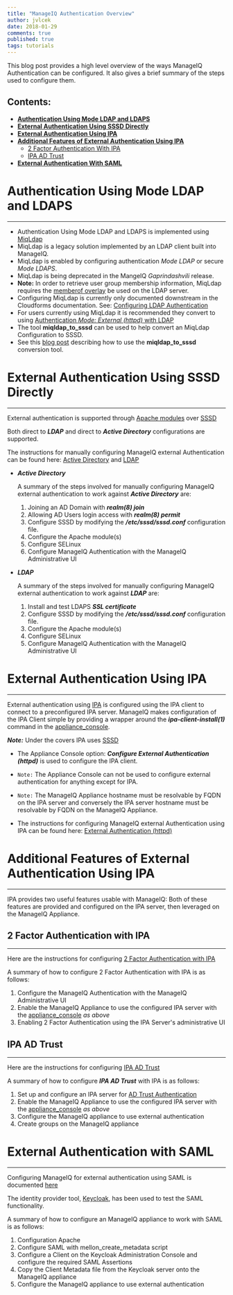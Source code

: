 ```yaml
---
title: "ManageIQ Authentication Overview"
author: jvlcek
date: 2018-01-29
comments: true
published: true
tags: tutorials
---
```


This blog post provides a high level overview of the ways ManageIQ Authentication can be configured.
It also gives a brief summary of the steps used to configure them.

**Contents:**
---------------------------------------------------------------------
- [**Authentication Using Mode LDAP and LDAPS**](#authentication-using-mode-ldap-and-ldaps)
- [**External Authentication Using SSSD Directly**](#external-authentication-using-sssd-directly)
- [**External Authentication Using IPA**](#external-authentication-using-ipa)
- [**Additional Features of External Authentication Using IPA**](#additional-features-of-external-authentication-using-ipa)
  + [2 Factor Authentication With IPA](#2-factor-authentication-with-ipa)
  + [IPA AD Trust](#ipa-ad-trust)
- [**External Authentication With SAML**](#external-authentication-with-saml)

# Authentication Using Mode LDAP and LDAPS
---------------------------------------------------------------------

  + Authentication Using Mode LDAP and LDAPS is implemented using [MiqLdap](https://github.com/ManageIQ/manageiq/blob/master/lib/miq_ldap.rb)
  + MiqLdap is a legacy solution implemented by an LDAP client built into ManageIQ.
  + MiqLdap is enabled by configuring authentication *Mode LDAP* or secure *Mode LDAPS*.
  + MiqLdap is being deprecated in the MangeIQ *Gaprindashvili* release.
  + **Note:** In order to retrieve user group membership information, MiqLdap requires the
  [memberof overlay](https://technicalnotes.wordpress.com/2014/04/19/openldap-setup-with-memberof-overlay/) 
   be used on the LDAP server.
  + Configuring MiqLdap is currently only documented downstream in the Cloudforms documentation. See: [Configuring LDAP Authentication](https://access.redhat.com/documentation/en-us/red_hat_cloudforms/4.6-beta/html/general_configuration/configuration#ldap_settings)
  + For users currently using MiqLdap it is recommended they convert to using [Authentication *Mode: External (httpd)* with LDAP](http://manageiq.org/docs/reference/latest/auth/ldap)
  + The tool **miqldap_to_sssd** can be used to help convert an MiqLdap Configuration to SSSD.
  + See this [blog post](/blog/2017/09/miqldap-to-sssd/) describing how to use the **miqldap_to_sssd** conversion tool.

# External Authentication Using SSSD Directly
---------------------------------------------------------------------

  External authentication is supported through
  [Apache modules](http://httpd.apache.org/modules/)  over
  [SSSD](https://docs-old.fedoraproject.org/en-US/Fedora/16/html/System_Administrators_Guide/chap-SSSD_User_Guide-Introduction.html)


  Both direct to ***LDAP*** and direct to ***Active Directory*** configurations are supported.

  The instructions for manually configuring ManageIQ external Authentication can be found here:
  [Active Directory](http://manageiq.org/docs/reference/latest/auth/active_directory) and
  [LDAP](http://manageiq.org/docs/reference/latest/auth/ldap)

  + ***Active Directory***

    A summary of the steps involved for manually configuring ManageIQ external authentication to work against ***Active Directory*** are:

    1. Joining an AD Domain with ***realm(8) join***
    1. Allowing AD Users login access with ***realm(8) permit***
    1. Configure SSSD by modifying the ***/etc/sssd/sssd.conf*** configuration file.
    1. Configure the Apache module(s)
    1. Configure SELinux
    1. Configure ManageIQ Authentication with the ManageIQ Administrative UI 

  + ***LDAP***

    A summary of the steps involved for manually configuring ManageIQ external authentication to work against ***LDAP*** are:

    1. Install and test LDAPS ***SSL certificate***
    1. Configure SSSD by modifying the ***/etc/sssd/sssd.conf*** configuration file.
    1. Configure the Apache module(s)
    1. Configure SELinux
    1. Configure ManageIQ Authentication with the ManageIQ Administrative UI 

# External Authentication Using IPA
---------------------------------------------------------------------

  External authentication using [IPA](https://www.freeipa.org/page/About) is configured using the IPA client to connect
  to a preconfigured IPA server. ManageIQ makes configuration of the IPA Client simple by providing a wrapper around
  the ***ipa-client-install(1)*** command in the [appliance_console](https://github.com/ManageIQ/manageiq-appliance_console).

  ***Note:*** Under the covers IPA uses [SSSD](https://docs-old.fedoraproject.org/en-US/Fedora/16/html/System_Administrators_Guide/chap-SSSD_User_Guide-Introduction.html)

  + The Appliance Console option: ***Configure External Authentication (httpd)*** is used to configure the IPA client.

  + `Note:` The Appliance Console can not be used to configure external authentication for anything except for IPA.

  + `Note:` The ManageIQ Appliance hostname must be resolvable by FQDN on the IPA server and conversely the IPA
  server hostname must be resolvable by FQDN on the ManageIQ Appliance.

  + The instructions for configuring ManageIQ external Authentication using IPA can be found here:
    [External Authentication (httpd)](http://manageiq.org/docs/guides/external_auth)

# Additional Features of External Authentication Using IPA
---------------------------------------------------------------------

  IPA provides two useful features usable with ManageIQ:
  Both of these features are provided and configured on the IPA server, then leveraged on the ManageIQ Appliance.

## 2 Factor Authentication with IPA
---------------------------------------------------------------------

Here are the instructions for configuring [2 Factor Authentication with IPA](http://manageiq.org/docs/reference/latest/auth/ipa_2fa)

A summary of how to configure 2 Factor Authentication with IPA is as follows:

  1. Configure the ManageIQ Authentication with the ManageIQ Administrative UI 
  1. Enable the ManageIQ Appliance to use the configured IPA server with the [appliance_console](https://github.com/ManageIQ/manageiq-appliance_console) *as above*
  1. Enabling 2 Factor Authentication using the IPA Server's administrative UI

## IPA AD Trust
---------------------------------------------------------------------

Here are the instructions for configuring [IPA AD Trust](http://manageiq.org/docs/reference/latest/auth/ipa_ad_trust)

A summary of how to configure ***IPA AD Trust*** with IPA is as follows:

  1. Set up and configure an IPA server for [AD Trust Authentication](https://www.freeipa.org/page/Active_Directory_trust_setup)
  1. Enable the ManageIQ Appliance to use the configured IPA server with the [appliance_console](https://github.com/ManageIQ/manageiq-appliance_console) *as above*
  1. Configure the ManageIQ appliance to use external authentication
  1. Create groups on the ManageIQ appliance

# External Authentication with SAML
---------------------------------------------------------------------

  Configuring ManageIQ for external authentication using SAML is documented [here](http://manageiq.org/docs/reference/latest/auth/saml)

  The identity provider tool, [Keycloak](http://www.keycloak.org/), has been used to test the SAML functionality.

  A summary of how to configure an ManageIQ appliance to work with SAML is as follows:

  1. Configuration Apache 
  1. Configure SAML with mellon_create_metadata script
  1. Configure a Client on the Keycloak Administration Console and configure the required SAML Assertions
  1. Copy the Client Metadata file from the Keycloak server onto the ManageIQ appliance
  1. Configure the ManageIQ appliance to use external authentication

